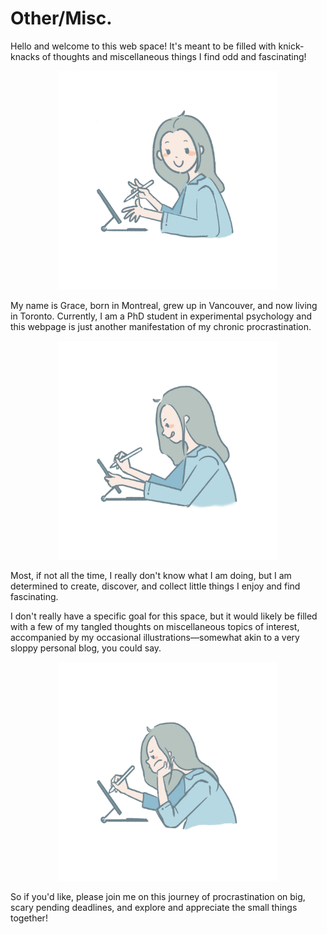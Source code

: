 
# Other/Misc.

Hello and welcome to this web space! It's meant to be filled with knick-knacks of thoughts and miscellaneous things I find odd and fascinating!

<div align="center">
  <img src="assets/img/Hi1.png" width="350" height="350">
</div>

My name is Grace, born in Montreal, grew up in Vancouver, and now living in Toronto. Currently, I am a PhD student in experimental psychology and this webpage is just another manifestation of my chronic procrastination.

<div align="center">
  <img src="assets/img/Hi2.png" width="350" height="350">
</div>

Most, if not all the time, I really don't know what I am doing, but I am determined to create, discover, and collect little things I enjoy and find fascinating.

I don't really have a specific goal for this space, but it would likely be filled with a few of my tangled thoughts on miscellaneous topics of interest, accompanied by my occasional illustrations—somewhat akin to a very sloppy personal blog, you could say.

<div align="center">
  <img src="assets/img/Hi3.png" width="350" height="350">
</div>

So if you'd like, please join me on this journey of procrastination on big, scary pending deadlines, and explore and appreciate the small things together!
